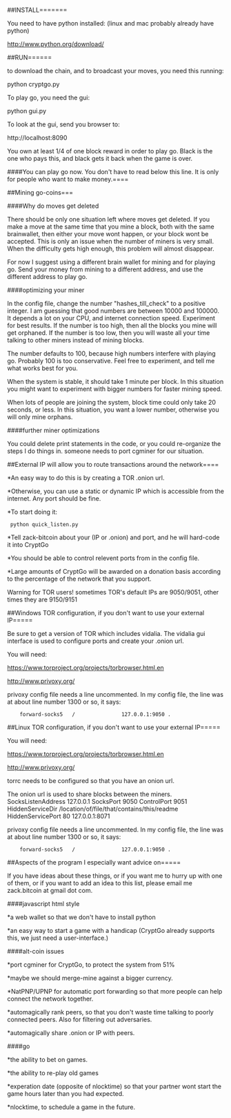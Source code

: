 ##INSTALL=======

You need to have python installed: (linux and mac probably already have python)

http://www.python.org/download/

##RUN======

to download the chain, and to broadcast your moves, you need this running:

python cryptgo.py

To play go, you need the gui:

python gui.py



To look at the gui, send you browser to: 

http://localhost:8090

You own at least 1/4 of one block reward in order to play go. Black is the one who pays this, and black gets it back when the game is over. 


####You can play go now. You don't have to read below this line. It is only for people who want to make money.====

##Mining go-coins===

####Why do moves get deleted

There should be only one situation left where moves get deleted. If you make a move at the same time that you mine a block, both with the same brainwallet, then either your move wont happen, or your block wont be accepted. This is only an issue when the number of miners is very small. When the difficulty gets high enough, this problem will almost disappear. 

For now I suggest using a different brain wallet for mining and for playing go. Send your money from mining to a different address, and use the different address to play go.

####optimizing your miner

In the config file, change the number "hashes_till_check" to a positive integer. I am guessing that good numbers are between 10000 and 100000. It depends a lot on your CPU, and internet connection speed. Experiment for best results. If the number is too high, then all the blocks you mine will get orphaned. If the number is too low, then you will waste all your time talking to other miners instead of mining blocks.

The number defaults to 100, because high numbers interfere with playing go. Probably 100 is too conservative. Feel free to experiment, and tell me what works best for you.

When the system is stable, it should take 1 minute per block. In this situation you might want to experiment with bigger numbers for faster mining speed.

When lots of people are joining the system, block time could only take 20 seconds, or less. In this situation, you want a lower number, otherwise you will only mine orphans.

####further miner optimizations

You could delete print statements in the code, or you could re-organize the steps I do things in.
someone needs to port cgminer for our situation.

##External IP will allow you to route transactions around the network====

*An easy way to do this is by creating a TOR .onion url. 

*Otherwise, you can use a static or dynamic IP which is accessible from the internet. Any port should be fine.

*To start doing it: 

     python quick_listen.py

*Tell zack-bitcoin about your (IP or .onion) and port, and he will hard-code it into CryptGo

*You should be able to control relevent ports from in the config file.

*Large amounts of CryptGo will be awarded on a donation basis according to the percentage of the network that you support.

Warning for TOR users! sometimes TOR's default IPs are 9050/9051, other times they are 9150/9151

##Windows TOR configuration, if you don't want to use your external IP=====

Be sure to get a version of TOR which includes vidalia. The vidalia gui interface is used to configure ports and create your .onion url.

You will need:

https://www.torproject.org/projects/torbrowser.html.en

http://www.privoxy.org/

privoxy config file needs a line uncommented. In my config file, the line was at about line number 1300 or so, it says:

        forward-socks5   /               127.0.0.1:9050 .

##Linux TOR configuration, if you don't want to use your external IP=====

You will need:

https://www.torproject.org/projects/torbrowser.html.en

http://www.privoxy.org/

torrc needs to be configured so that you have an onion url.

The onion url is used to share blocks between the miners.
        SocksListenAddress 127.0.0.1
        SocksPort 9050
        ControlPort 9051
        HiddenServiceDir /location/of/file/that/contains/this/readme
        HiddenServicePort 80 127.0.0.1:8071

privoxy config file needs a line uncommented. In my config file, the line was at about line number 1300 or so, it says:

        forward-socks5   /               127.0.0.1:9050 .


##Aspects of the program I especially want advice on=====

If you have ideas about these things, or if you want me to hurry up with one of them, or if you want to add an idea to this list, please email me zack.bitcoin at gmail dot com.

####javascript html style

*a web wallet so that we don't have to install python

*an easy way to start a game with a handicap (CryptGo already supports this, we just need a user-interface.)

####alt-coin issues

*port cgminer for CryptGo, to protect the system from 51%

*maybe we should merge-mine against a bigger currency.

*NatPNP/UPNP for automatic port forwarding so that more people can help connect the network together.

*automagically rank peers, so that you don't waste time talking to poorly connected peers. Also for filtering out adversaries.

*automagically share .onion or IP with peers.

####go 

*the ability to bet on games.

*the ability to re-play old games

*experation date (opposite of nlocktime) so that your partner wont start the game hours later than you had expected.

*nlocktime, to schedule a game in the future.
